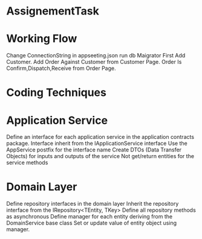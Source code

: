 # AssignementTask
# Working Flow
Change ConnectionString in appseeting.json
run db Maigrator
First Add Customer.
Add Order Against Customer from Customer Page.
Order Is Confirm,Dispatch,Receive from Order Page.

# Coding Techniques
# Application Service
Define an interface for each application service in the application contracts package.
Interface inherit from the IApplicationService interface
Use the AppService postfix for the interface name 
Create DTOs (Data Transfer Objects) for inputs and outputs of the service
Not get/return entities for the service methods
# Domain Layer
Define repository interfaces in the domain layer
Inherit the repository interface from the IRepository<TEntity, TKey>
Define all repository methods as asynchronous
Define manager for each entity deriving from the DomainService base class
Set or update value of entity object using manager.
